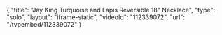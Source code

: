 {
    "title": "Jay King Turquoise and Lapis Reversible 18\" Necklace",
    "type": "solo",
    "layout": "iframe-static",
    "videoId": "112339072",
    "url": "\/tvpembed\/112339072"
}